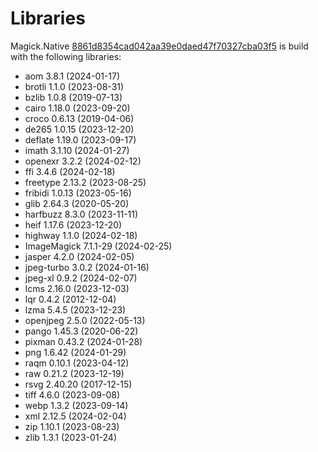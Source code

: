 # Libraries
Magick.Native [8861d8354cad042aa39e0daed47f70327cba03f5](https://github.com/dlemstra/Magick.Native/commit/8861d8354cad042aa39e0daed47f70327cba03f5) is build with the following libraries:

- aom 3.8.1 (2024-01-17)
- brotli 1.1.0 (2023-08-31)
- bzlib 1.0.8 (2019-07-13)
- cairo 1.18.0 (2023-09-20)
- croco 0.6.13 (2019-04-06)
- de265 1.0.15 (2023-12-20)
- deflate 1.19.0 (2023-09-17)
- imath 3.1.10 (2024-01-27)
- openexr 3.2.2 (2024-02-12)
- ffi 3.4.6 (2024-02-18)
- freetype 2.13.2 (2023-08-25)
- fribidi 1.0.13 (2023-05-16)
- glib 2.64.3 (2020-05-20)
- harfbuzz 8.3.0 (2023-11-11)
- heif 1.17.6 (2023-12-20)
- highway 1.1.0 (2024-02-18)
- ImageMagick 7.1.1-29 (2024-02-25)
- jasper 4.2.0 (2024-02-05)
- jpeg-turbo 3.0.2 (2024-01-16)
- jpeg-xl 0.9.2 (2024-02-07)
- lcms 2.16.0 (2023-12-03)
- lqr 0.4.2 (2012-12-04)
- lzma 5.4.5 (2023-12-23)
- openjpeg 2.5.0 (2022-05-13)
- pango 1.45.3 (2020-06-22)
- pixman 0.43.2 (2024-01-28)
- png 1.6.42 (2024-01-29)
- raqm 0.10.1 (2023-04-12)
- raw 0.21.2 (2023-12-19)
- rsvg 2.40.20 (2017-12-15)
- tiff 4.6.0 (2023-09-08)
- webp 1.3.2 (2023-09-14)
- xml 2.12.5 (2024-02-04)
- zip 1.10.1 (2023-08-23)
- zlib 1.3.1 (2023-01-24)
